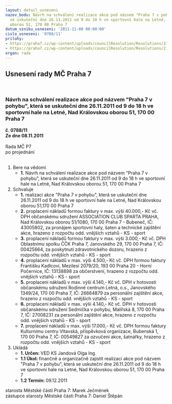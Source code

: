```yaml
---
layout: detail_usneseni
nazev_bodu: Návrh na schválení realizace akce pod názvem "Praha 7 v pohybu", která
  se uskuteční dne 26.11.2011 od 9 do 18 h ve sportovní hale na Letné, Nad Královskou
  oborou 51, 170 00 Praha 7
datum_vzniku_usneseni: '2011-11-08 00:00:00'
cislo_usneseni: '0788/11'
prilohy:
- https://praha7.cz/wp-content/uploads/councilResolution/Resolutions/21237/51-11-z%c3%a1pis_z_5_jedn%c3%a1n%c3%ad_sk_05_10_2011.doc
- https://praha7.cz/wp-content/uploads/councilResolution/Resolutions/21237/51-11-praha_7_v_pohybu.doc
organ: rada
---
```

<div id="ucUsn_pList" class="usn">
	<span><h2>Usnesení rady MČ Praha 7 </h2>
<br></span><div class="standBody">
<span><h3>Návrh na schválení realizace akce pod názvem "Praha 7 v pohybu", která se uskuteční dne 26.11.2011 od 9 do 18 h ve sportovní hale na Letné, Nad Královskou oborou 51, 170 00 Praha 7</h3></span><div class="center">
		<strong>č. 0788/11</strong><br>
	</div>
<div class="center">
		<strong>Ze dne 08.11.2011</strong><br><br>
	</div>Rada MČ P7<br> po projednání<br><br><ol>
<li>Bere na vědomí<ul><li>
<strong>1.</strong> Návrh na schválení realizace akce pod názvem "Praha 7 v pohybu", která se uskuteční dne 26.11.2011 od 9 do 18 h ve sportovní hale na Letné,  Nad Královskou oborou 51, 170 00 Praha 7</li></ul>
</li>
<li>Schvaluje<ul>
<li>
<strong>1.</strong> realizaci akce "Praha 7 v pohybu", která se uskuteční dne 26.11.2011 od 9 do 18 h ve sportovní hale na Letné, Nad Královskou oborou 51,170 00 Praha 7</li>
<li>
<strong>2.</strong> proplacení nákladů formou faktury v max. výši 40.000,- Kč vč. DPH občanskému sdružení ASSOCIATION CLUB SPARTA PRAHA, Nad Královskou oborou 51/1080, 170 00 Praha 7 - Bubeneč, IČ: 43005802, za pronájem sportovní haly, šaten a technické zajištění akce, hrazeno z rozpočtu odd. vnějších vztahů - KS - sport</li>
<li>
<strong>3.</strong> proplacení nákladů formou faktury v max. výši 3.000,- Kč vč. DPH Oblastnímu spolku ČČK Praha 7, Janovského 29, 170 00 Praha 7, IČ: 00425664, za poskytnutí zdravotnického dozoru, hrazeno z rozpočtu odd. vnějších vztahů - KS - sport</li>
<li>
<strong>4.</strong> proplacení nákladů v max. výši 4.500,- Kč vč. DPH formou faktury Františku Kadlcovi, Mezilesí 2079/20, 193 00 Praha 20 - Horní Počernice, IČ: 13138898 za občerstvení, hrazeno z rozpočtu odd. vnějších vztahů - KS - sport</li>
<li>
<strong>5.</strong> proplacení nákladů v max. výši 4.140,- Kč vč. DPH v hotovosti občanskému sdružení Rodinné centrum Letná, o.s., Janovského 1349/24, 170 00 Praha 7, IČ: 26664879  za personální zajištění akce, hrazeno z rozpočtu odd. vnějších vztahů - KS - sport</li>
<li>
<strong>6.</strong> proplacení nákladů v max. výši 4.140,- Kč vč. DPH v hotovosti občanskému sdružení Sedmička v pohybu, Malířská 8, 170 00 Praha 7,  IČ: 27008231 za personální zajištění akce, hrazeno z rozpočtu odd. vnějších vztahů - KS - sport</li>
<li>
<strong>7.</strong> proplacení nákladů v max. výši 17.000,- Kč vč. DPH formou faktury Kulturnímu centru Vltavská, příspěvková organizace, Bubenská 1, 170 00 Praha 7, IČ: 00549827 za ozvučení akce, šatnářky, hrazeno z rozpočtu odd. vnějších vztahů - KS - sport</li>
</ul>
</li>
<li>Ukládá<ul>
<li>
<strong>1. Určen: </strong>VED KS Jandová Olga Ing.</li>
<li>
<strong>1.1 Úkol: </strong>finančně a organizačně zajistit realizaci akce pod názvem "Praha 7 v pohybu", která se uskuteční dne 26.11.2011 od 9 do 18 h ve sportovní hale na Letné, Nad Královskou oborou 51, 170 00 Praha 7</li>
<li>
<strong>1.2 Termín: </strong>09.12.2011</li>
</ul>
</li>
</ol>starosta Městské části Praha 7: Marek Ječmének<br>zástupce starosty Městské části Praha 7: Daniel Štěpán 
</div>
</div>